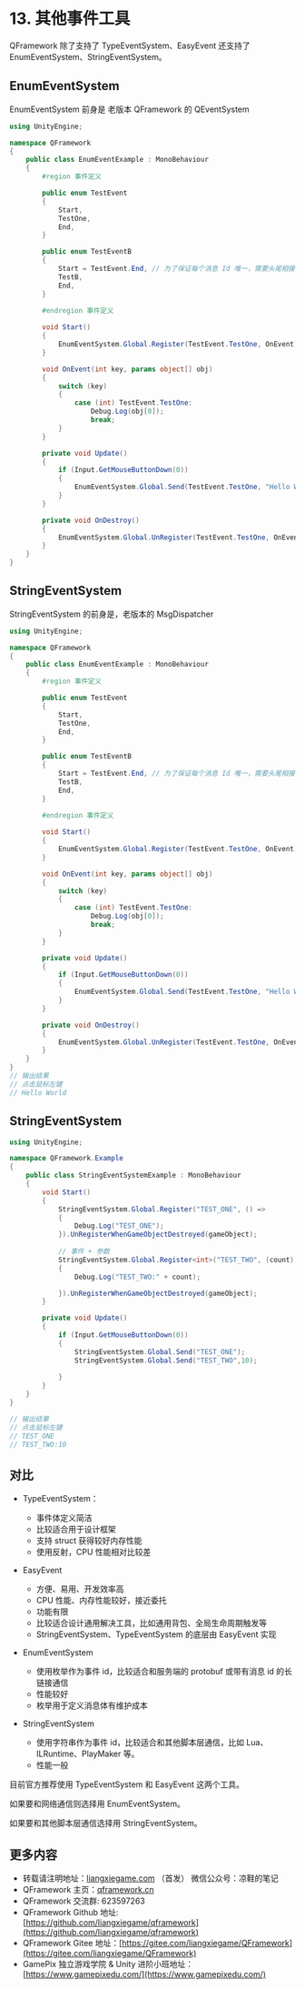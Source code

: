 ﻿# 13. 其他事件工具

QFramework 除了支持了  TypeEventSystem、EasyEvent 还支持了 EnumEventSystem、StringEventSystem。


## EnumEventSystem

EnumEventSystem 前身是 老版本 QFramework 的 QEventSystem

``` csharp
using UnityEngine;

namespace QFramework
{
	public class EnumEventExample : MonoBehaviour
	{
		#region 事件定义

		public enum TestEvent
		{
			Start,
			TestOne,
			End,
		}

		public enum TestEventB
		{
			Start = TestEvent.End, // 为了保证每个消息 Id 唯一，需要头尾相接
			TestB,
			End,
		}

		#endregion 事件定义
		
		void Start()
		{
			EnumEventSystem.Global.Register(TestEvent.TestOne, OnEvent);
		}

		void OnEvent(int key, params object[] obj)
		{
			switch (key)
			{
				case (int) TestEvent.TestOne:
					Debug.Log(obj[0]);
					break;
			}
		}

		private void Update()
		{
			if (Input.GetMouseButtonDown(0))
			{
				EnumEventSystem.Global.Send(TestEvent.TestOne, "Hello World!");
			}
		}

		private void OnDestroy()
		{
			EnumEventSystem.Global.UnRegister(TestEvent.TestOne, OnEvent);
		}
	}
}
```


## StringEventSystem

StringEventSystem 的前身是，老版本的 MsgDispatcher

``` csharp
using UnityEngine;

namespace QFramework
{
	public class EnumEventExample : MonoBehaviour
	{
		#region 事件定义

		public enum TestEvent
		{
			Start,
			TestOne,
			End,
		}

		public enum TestEventB
		{
			Start = TestEvent.End, // 为了保证每个消息 Id 唯一，需要头尾相接
			TestB,
			End,
		}

		#endregion 事件定义
		
		void Start()
		{
			EnumEventSystem.Global.Register(TestEvent.TestOne, OnEvent);
		}

		void OnEvent(int key, params object[] obj)
		{
			switch (key)
			{
				case (int) TestEvent.TestOne:
					Debug.Log(obj[0]);
					break;
			}
		}

		private void Update()
		{
			if (Input.GetMouseButtonDown(0))
			{
				EnumEventSystem.Global.Send(TestEvent.TestOne, "Hello World!");
			}
		}

		private void OnDestroy()
		{
			EnumEventSystem.Global.UnRegister(TestEvent.TestOne, OnEvent);
		}
	}
}
// 输出结果
// 点击鼠标左键
// Hello World
```


## StringEventSystem

``` csharp
using UnityEngine;

namespace QFramework.Example
{
    public class StringEventSystemExample : MonoBehaviour
    {
        void Start()
        {
            StringEventSystem.Global.Register("TEST_ONE", () =>
            {
                Debug.Log("TEST_ONE");
            }).UnRegisterWhenGameObjectDestroyed(gameObject);
            
            // 事件 + 参数
            StringEventSystem.Global.Register<int>("TEST_TWO", (count) =>
            {
                Debug.Log("TEST_TWO:" + count);

            }).UnRegisterWhenGameObjectDestroyed(gameObject);
        }

        private void Update()
        {
            if (Input.GetMouseButtonDown(0))
            {
                StringEventSystem.Global.Send("TEST_ONE");
                StringEventSystem.Global.Send("TEST_TWO",10);
                
            }
        }
    }
}

// 输出结果
// 点击鼠标左键
// TEST_ONE
// TEST_TWO:10

```




## 对比

* TypeEventSystem：
  * 事件体定义简洁
  * 比较适合用于设计框架
  * 支持 struct 获得较好内存性能
  * 使用反射，CPU 性能相对比较差

* EasyEvent
  * 方便、易用、开发效率高
  * CPU 性能、内存性能较好，接近委托
  * 功能有限
  * 比较适合设计通用解决工具，比如通用背包、全局生命周期触发等
  * StringEventSystem、TypeEventSystem 的底层由 EasyEvent 实现

* EnumEventSystem
  * 使用枚举作为事件 id，比较适合和服务端的 protobuf 或带有消息 id 的长链接通信
  * 性能较好
  * 枚举用于定义消息体有维护成本

* StringEventSystem
  * 使用字符串作为事件 id，比较适合和其他脚本层通信，比如 Lua、ILRuntime、PlayMaker 等。
  * 性能一般


目前官方推荐使用 TypeEventSystem 和 EasyEvent 这两个工具。

如果要和网络通信则选择用 EnumEventSystem。

如果要和其他脚本层通信选择用 StringEventSystem。

## 更多内容

*   转载请注明地址：[liangxiegame.com](https://liangxiegame.com) （首发） 微信公众号：凉鞋的笔记
*   QFramework 主页：[qframework.cn](https://qframework.cn)
*   QFramework 交流群: 623597263
*   QFramework Github 地址: [https://github.com/liangxiegame/qframework](https://github.com/liangxiegame/qframework)
*   QFramework Gitee 地址：[https://gitee.com/liangxiegame/QFramework](https://gitee.com/liangxiegame/QFramework)
*   GamePix 独立游戏学院 & Unity 进阶小班地址：[https://www.gamepixedu.com/](https://www.gamepixedu.com/)
    
    
    
        